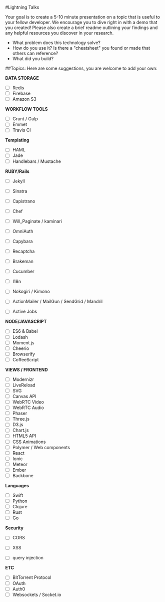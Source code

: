 #Lightning Talks

Your goal is to create a 5-10 minute presentation on a topic that is useful to your fellow developer. We encourage you to dive right in with a demo that you created! Please also create a brief readme outlining your findings and any helpful resources you discover in your research.

- What problem does this technology solve?
- How do you use it? Is there a "cheatsheet" you found or made that others can reference?
- What did you build?

##Topics:
Here are some suggestions, you are welcome to add your own:

**DATA STORAGE**

- [ ] Redis
- [ ] Firebase
- [ ] Amazon S3

**WORKFLOW TOOLS**

- [ ] Grunt / Gulp
- [ ] Emmet
- [ ] Travis CI

**Templating**

- [ ] HAML
- [ ] Jade
- [ ] Handlebars / Mustache

**RUBY/Rails**

- [ ] Jekyll
- [ ] Sinatra
- [ ] Capistrano
- [ ] Chef
- [ ] Will_Paginate / kaminari
- [ ] OmniAuth
- [ ] Capybara
- [ ] Recaptcha
- [ ] Brakeman
- [ ] Cucumber
- [ ] I18n
- [ ] Nokogiri / Kimono
- [ ] ActionMailer / MailGun / SendGrid / Mandril
- [ ] Active Jobs


**NODE/JAVASCRIPT**

- [ ] ES6 & Babel
- [ ] Lodash
- [ ] Moment.js
- [ ] Cheerio
- [ ] Browserify
- [ ] CoffeeScript

**VIEWS / FRONTEND**

- [ ] Modernizr
- [ ] LiveReload
- [ ] SVG
- [ ] Canvas API
- [ ] WebRTC Video
- [ ] WebRTC Audio
- [ ] Phaser
- [ ] Three.js
- [ ] D3.js
- [ ] Chart.js
- [ ] HTML5 API
- [ ] CSS Animations
- [ ] Polymer / Web components
- [ ] React
- [ ] Ionic
- [ ] Meteor
- [ ] Ember
- [ ] Backbone

**Languages**

- [ ] Swift
- [ ] Python
- [ ] Clojure
- [ ] Rust
- [ ] Go

**Security**

- [ ] CORS
- [ ] XSS
- [ ] query injection


**ETC**

- [ ] BitTorrent Protocol
- [ ] OAuth
- [ ] Auth0
- [ ] Websockets / Socket.io
